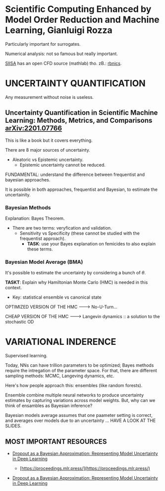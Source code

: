 # Scientific Computing Enhanced by Model Order Reduction and Machine Learning, Gianluigi Rozza

Particularly important for surrogates. 

Numerical analysis: not so famous but really important. 

[SIISA](https://mathlab.sissa.it/) has an open CFD source (mathlab) tho. zB.: [rbnics](https://www.rbnicsproject.org/). 


# UNCERTAINTY QUANTIFICATION

Any measurement without noise is useless. 

## Uncertainty Quantification in Scientific Machine Learning: Methods, Metrics, and Comparisons [arXiv:2201.07766](https://arxiv.org/abs/2201.07766)

This is like a book but it covers everything. 

There are 8 major sources of uncertainty. 

* Aleatoric vs Epistemic uncertainty. 
    * Epistemic uncertainty cannot be reduced. 

FUNDAMENTAL: understand the difference between frequentist and bayesian approaches. 

It is possible in both approaches, frequentist and Bayesian, to estimate the uncertainity. 

### Bayesian Methods

Explanation: Bayes Theorem. 

* There are two terms: veryfication and validation. 
    * Sensitivity vs Specificity (these cannot be studied with the frequentist approach).
        *   **TASK**: use your Bayes explanation on femicides to also explain these terms. 

### Bayesian Model Average (BMA)

It's possible to estimate the uncertainty by considering a bunch of $\theta$. 

**TASKT**: Explain why Hamiltonian Monte Carlo (HMC)​ is needed in this context. 
* Key: statistical ensemble vs canonical state

OPTIMIZED VERSION OF THE HMC ---> No-U-Turn... 

CHEAP VERSION OF THE HMC ---> Langevin dynamics :: a solution to the stochastic OD


# VARIATIONAL INDERENCE

Supervised learning. 

Today, NNs can have trillion parameters to be optimized; Bayes methods require the intregation of the parameter space. For that, there are different sampling methods: MCMC, Langeving dynamics, etc. 

Here's how people approach this: ensembles (like random forests). 

Ensemble combine multiple neural networks to produce uncertainty estimates by capturing variations across model weights. But, why can we think of ensambles as Bayesian inference? 

Bayesian models average assumes that one paameter setting is correct, and averages over models due to an uncertainty ... HAVE A LOOK AT THE SLIDES.

## MOST IMPORTANT RESOURCES 

* [Dropout as a Bayesian Approximation: Representing Model Uncertainty in Deep Learning](https://proceedings.mlr.press/v48/gal16.html)
    * [https://proceedings.mlr.press/](https://proceedings.mlr.press/)

* [Dropout as a Bayesian Approximation: Representing Model Uncertainty in Deep Learning](https://arxiv.org/abs/1506.02142)